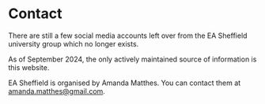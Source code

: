 # Contact

There are still a few social media accounts left over from the EA Sheffield university group which no longer exists.

As of September 2024, the only actively maintained source of information is this website.

EA Sheffield is organised by Amanda Matthes. You can contact them at amanda.matthes@gmail.com.